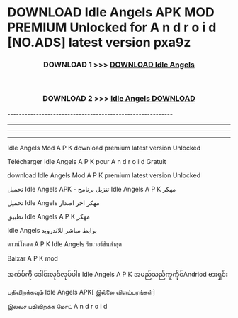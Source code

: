# DOWNLOAD Idle Angels  APK MOD PREMIUM Unlocked for A n d r o i d [NO.ADS] latest version pxa9z 



<div align="center">

<h3>DOWNLOAD 1 >>> <a href="https://getmod2.web.app/?judul=Idle Angels ">DOWNLOAD Idle Angels </a></h3><br>

<h3>DOWNLOAD 2 >>> <a href="https://getmod2.web.app/?judul=Idle Angels ">Idle Angels  DOWNLOAD </a></h3>

</div>
----------------------------------------------------------

----------------------------------------------------------

----------------------------------------------------------

----------------------------------------------------------

Idle Angels  Mod A P K download premium latest version Unlocked

Télécharger Idle Angels  A P K pour A n d r o i d Gratuit

download Idle Angels  Mod A P K premium latest version Unlocked

تحميل Idle Angels  APK - تنزيل برنامج Idle Angels  A P K مهكر

تحميل Idle Angels  مهكر اخر اصدار

تطبيق Idle Angels  A P K مهكر

Idle Angels  برابط مباشر للاندرويد

ดาวน์โหลด A P K Idle Angels  รับเวอร์ชันล่าสุด

Baixar A P K mod

အက်ပ်ကို ဒေါင်းလုဒ်လုပ်ပါ။ Idle Angels  A P K အမည်သည်ကူကိုင်Andriod ဗားရှင်း

பதிவிறக்கவும் Idle Angels  APK[ இல்லை விளம்பரங்கள்] 
 
இலவச பதிவிறக்க மோட் A n d r o i d



